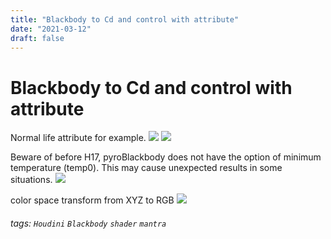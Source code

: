 ```yaml
---
title: "Blackbody to Cd and control with attribute"
date: "2021-03-12"
draft: false
---
```

# Blackbody to Cd and control with attribute

Normal life attribute for example.
![](https://i.imgur.com/VwYeHgS.png)
![](https://i.imgur.com/TrpyupJ.png)

Beware of before H17, pyroBlackbody does not have the option of minimum temperature (temp0).
This may cause unexpected results in some situations.
![](https://i.imgur.com/WiYr5vT.png)

color space transform from XYZ to RGB
![](https://i.imgur.com/sn0A4uR.png)


###### tags: `Houdini` `Blackbody` `shader` `mantra`
